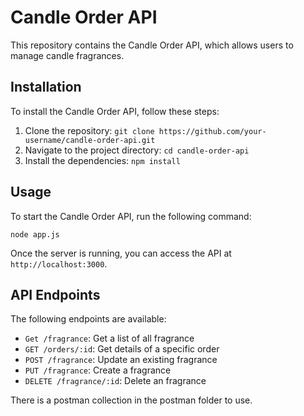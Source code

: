 # Candle Order API

This repository contains the Candle Order API, which allows users to manage candle fragrances.

## Installation

To install the Candle Order API, follow these steps:

1. Clone the repository: `git clone https://github.com/your-username/candle-order-api.git`
2. Navigate to the project directory: `cd candle-order-api`
3. Install the dependencies: `npm install`

## Usage

To start the Candle Order API, run the following command:

```
node app.js
```

Once the server is running, you can access the API at `http://localhost:3000`.

## API Endpoints

The following endpoints are available:

- `Get /fragrance`: Get a list of all fragrance
- `GET /orders/:id`: Get details of a specific order
- `POST /fragrance`: Update an existing fragrance
- `PUT /fragrance`: Create a fragrance
- `DELETE /fragrance/:id`: Delete an fragrance

There is a postman collection in the postman folder to use.
